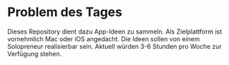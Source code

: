 # Problem des Tages

Dieses Repository dient dazu App-Ideen zu sammeln.
Als Zielplattform ist vornehmlich Mac oder iOS angedacht.
Die Ideen sollen von einem Solopreneur realisierbar sein.
Aktuell würden 3-6 Stunden pro Woche zur Verfügung stehen.
